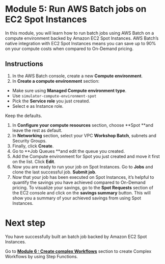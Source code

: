 # Module 5: Run AWS Batch jobs on EC2 Spot Instances

In this module, you will learn how to run batch jobs using AWS Batch on a compute environment backed by Amazon EC2 Spot Instances. AWS Batch’s native integration with EC2 Spot Instances means you can save up to 90% on your compute costs when compared to On-Demand pricing.

## Instructions

1. In the AWS Batch console, create a new **Compute environment**.
2. In **Create a compute environment** section:

* Make sure using **Managed Compute environment type**.
* Use `simulator-compute-environment-spot`
* Pick the **Service role** you just created.
* Select e as Instance role.

Keep the defaults.

1. In **Configure your compute resources** section, choose **Spot **and leave the rest as default.
2. In **Networking** section, select your VPC **Workshop Batch**, subnets and Security Groups.
3. Finally, click **Create**.
4. Go to **Job Queues **and edit the queue you created.
5. Add the Compute environment for Spot you just created and move it first on the list. Click **Edit**.
6. Now you are ready to run your job on Spot Instances. Go to **Jobs** and clone the last successful job. **Submit job**.
7. Now that your job has been executed on Spot Instances, it’s helpful to quantify the savings you have achieved compared to On-Demand pricing. To visualize your savings, go to the **Spot Requests** section of the EC2 console and click on the **savings summary** button. This will show you a summary of your achieved savings from using Spot Instances.


# Next step 

You have successfully built an batch job backed by Amazon EC2 Spot Instances.

Go to [**Module 6 : Create complex Workflows**](../Module6-CreateComplexWorkflows/Module6.md) section to create Complex Workflows by using Step Functions. 


